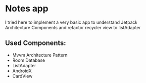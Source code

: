 # Notes app
I tried here to implement a very basic app to understand Jetpack Architecture Components and refactor recycler view to listAdapter


## Used Components:
- Mvvm Architecture Pattern
- Room Database
- ListAdapter
- AndroidX
- CardView
